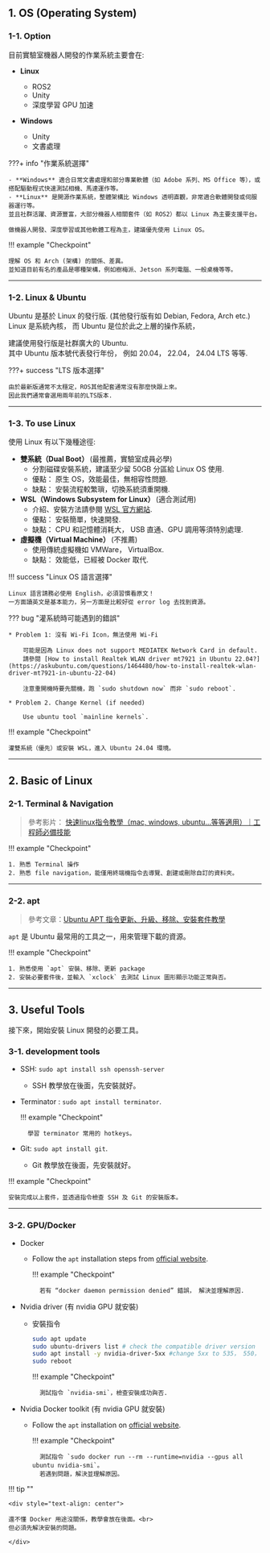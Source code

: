## 1. OS (Operating System)

### 1-1. Option

目前實驗室機器人開發的作業系統主要會在:


- **Linux**
    - ROS2
    - Unity
    - 深度學習 GPU 加速

- **Windows**
    - Unity
    - 文書處理

???+ info "作業系統選擇"

    - **Windows** 適合日常文書處理和部分專業軟體（如 Adobe 系列、MS Office 等），或搭配驅動程式快速測試相機、馬達運作等。
    - **Linux** 是開源作業系統，整體架構比 Windows 透明直觀，非常適合軟體開發或伺服器運行等。  
    並且社群活躍、資源豐富，大部分機器人相關套件（如 ROS2）都以 Linux 為主要支援平台。
    
    做機器人開發、深度學習或其他軟體工程為主，建議優先使用 Linux OS。

!!! example "Checkpoint"

    理解 OS 和 Arch (架構) 的關係、差異。  
    並知道目前有名的產品是哪種架構，例如樹梅派、Jetson 系列電腦、一般桌機等等。


---

### 1-2. Linux & Ubuntu

Ubuntu 是基於 Linux 的發行版. (其他發行版有如 Debian, Fedora, Arch etc.)  
Linux 是系統內核， 而 Ubuntu 是位於此之上層的操作系統， 

建議使用發行版是社群廣大的 Ubuntu.  
其中 Ubuntu 版本號代表發行年份， 例如 20.04， 22.04， 24.04 LTS 等等.

???+ success "LTS 版本選擇"

    由於最新版通常不太穩定，ROS其他配套通常沒有那麼快跟上來。  
    因此我們通常會選用兩年前的LTS版本. 

---

### 1-3. To use Linux

使用 Linux 有以下幾種途徑:

- **雙系統（Dual Boot）** (最推薦，實驗室成員必學)
    - 分割磁碟安裝系統，建議至少留 50GB 分區給 Linux OS 使用.
    - 優點： 原生 OS，效能最佳，無相容性問題.
    - 缺點： 安裝流程較繁瑣，切換系統須重開機.
- **WSL（Windows Subsystem for Linux）** (適合測試用)
    - 介紹、安裝方法請參閱 [WSL 官方網站](https://learn.microsoft.com/zh-tw/windows/wsl/).
    - 優點： 安裝簡單，快速開發.
    - 缺點： CPU 和記憶體消耗大， USB 直通、GPU 調用等須特別處理.
- **虛擬機（Virtual Machine）** (不推薦)
    - 使用傳統虛擬機如 VMWare， VirtualBox.
    - 缺點： 效能低，已經被 Docker 取代.

!!! success "Linux OS 語言選擇"

    Linux 語言請務必使用 English，必須習慣看原文！  
    一方面讀英文是基本能力，另一方面是比較好從 error log 去找到資源。

??? bug "灌系統時可能遇到的錯誤"

    * Problem 1: 沒有 Wi-Fi Icon，無法使用 Wi-Fi
        
        可能是因為 Linux does not support MEDIATEK Network Card in default.  
        請參閱 [How to install Realtek WLAN driver mt7921 in Ubuntu 22.04?](https://askubuntu.com/questions/1464480/how-to-install-realtek-wlan-driver-mt7921-in-ubuntu-22-04)
        
        注意重開機時要先關機，跑 `sudo shutdown now` 而非 `sudo reboot`.
        
    * Problem 2. Change Kernel (if needed)
        
        Use ubuntu tool `mainline kernels`.
    

!!! example "Checkpoint"

    灌雙系統（優先）或安裝 WSL，進入 Ubuntu 24.04 環境。

---

## 2. Basic of Linux

### 2-1. Terminal & Navigation

> 參考影片： [快速linux指令教學（mac, windows, ubuntu...等等適用）｜工程師必備技能](https://www.youtube.com/watch?v=-fzO7iWCSWY)

!!! example "Checkpoint"

    1. 熟悉 Terminal 操作
    2. 熟悉 file navigation，能僅用終端機指令去導覽、創建或刪除自訂的資料夾。

---
### 2-2. apt

> 參考文章：[Ubuntu APT 指令更新、升級、移除、安裝套件教學](https://www.tokfun.net/os/linux/install-remove-linux-software-using-apt-command/)

`apt` 是 Ubuntu 最常用的工具之一，用來管理下載的資源。

!!! example "Checkpoint"

    1. 熟悉使用 `apt` 安裝、移除、更新 package
    2. 安裝必要套件後，並輸入 `xclock` 去測試 Linux 圖形顯示功能正常與否。

---

## 3. Useful Tools

接下來，開始安裝 Linux 開發的必要工具。

### 3-1. development tools

- SSH: `sudo apt install ssh openssh-server`
    - SSH 教學放在後面，先安裝就好。
    
- Terminator : `sudo apt install terminator`.

    !!! example "Checkpoint"

        學習 terminator 常用的 hotkeys。
        
- Git: `sudo apt install git`.
    - Git 教學放在後面，先安裝就好。

!!! example "Checkpoint"

    安裝完成以上套件，並透過指令檢查 SSH 及 Git 的安裝版本。

---

### 3-2. GPU/Docker

- Docker
    - Follow the `apt` installation steps from [official website](https://docs.docker.com/engine/install/ubuntu/).
    
        !!! example "Checkpoint"

            若有 “docker daemon permission denied” 錯誤， 解決並理解原因.
        
- Nvidia driver (有 nvidia GPU 就安裝)
    - 安裝指令

        ```bash
        sudo apt update
        sudo ubuntu-drivers list # check the compatible driver version
        sudo apt install -y nvidia-driver-5xx #change 5xx to 535， 550， 555 …
        sudo reboot
        ```

        !!! example "Checkpoint"

            測試指令 `nvidia-smi`，檢查安裝成功與否.      
        
- Nvidia Docker toolkit (有 nvidia GPU 就安裝)
    - Follow the `apt` installation on [official website](https://docs.nvidia.com/datacenter/cloud-native/container-toolkit/latest/install-guide.html).

        !!! example "Checkpoint"

            測試指令 `sudo docker run --rm --runtime=nvidia --gpus all ubuntu nvidia-smi`。  
            若遇到問題，解決並理解原因。


!!! tip ""

    <div style="text-align: center">

    還不懂 Docker 用途沒關係，教學會放在後面。<br>
    但必須先解決安裝的問題。

    </div>
